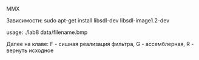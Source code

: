 MMX

Зависимости: sudo apt-get install libsdl-dev libsdl-image1.2-dev

usage: ./lab8 data/filename.bmp

Далее на клаве: F - сишная реализация фильтра, G - ассемблерная, R - вернуть исходное
